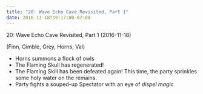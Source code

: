 ```yaml
---
title: "20: Wave Echo Cave Revisited, Part 1"
date: 2016-11-18T19:17:00-07:00
---
```


20: Wave Echo Cave Revisited, Part 1 (2016-11-18)

(Finn, Gimble, Grey, Horns, Val)

- Horns summons a flock of owls
- The Flaming Skull has regenerated!
- The Flaming Skill has been defeated again! This time, the party sprinkles some holy water on the remains.
- Party fights a souped-up Spectator with an eye of _dispel magic_
